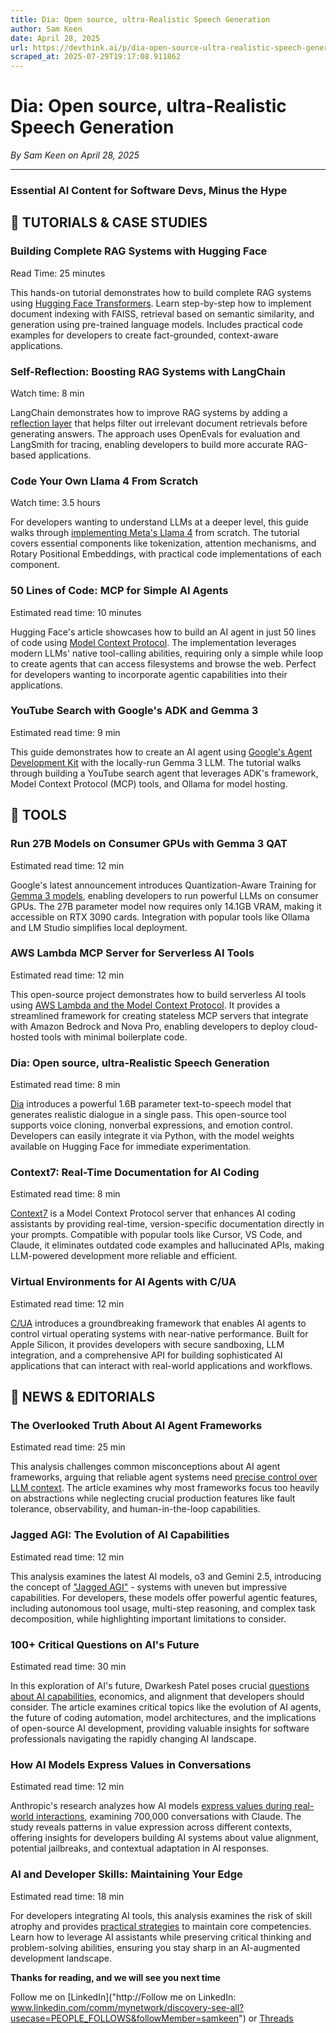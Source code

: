 ```yaml
---
title: Dia: Open source, ultra-Realistic Speech Generation
author: Sam Keen
date: April 28, 2025
url: https://devthink.ai/p/dia-open-source-ultra-realistic-speech-generation
scraped_at: 2025-07-29T19:17:08.911862
---
```


# Dia: Open source, ultra-Realistic Speech Generation

*By Sam Keen on April 28, 2025*

---

### **Essential AI Content for Software Devs,** **Minus the Hype**



## 📖 **TUTORIALS & CASE STUDIES**

### **Building Complete RAG Systems with Hugging Face**

Read Time: 25 minutes



This hands-on tutorial demonstrates how to build complete RAG systems using [Hugging Face Transformers]("https://machinelearningmastery.com/building-rag-systems-with-transformers/"). Learn step-by-step how to implement document indexing with FAISS, retrieval based on semantic similarity, and generation using pre-trained language models. Includes practical code examples for developers to create fact-grounded, context-aware applications.

### **Self-Reflection: Boosting RAG Systems with LangChain**

Watch time: 8 min



LangChain demonstrates how to improve RAG systems by adding a [reflection layer]("https://youtu.be/huEiXXQrlsg?si=B_4qdMAjC3rroqRY&utm_source=devthink.ai&utm_medium=referral&utm_campaign=dia-open-source-ultra-realistic-speech-generation") that helps filter out irrelevant document retrievals before generating answers. The approach uses OpenEvals for evaluation and LangSmith for tracing, enabling developers to build more accurate RAG-based applications.

### **Code Your Own Llama 4 From Scratch**

Watch time: 3.5 hours



For developers wanting to understand LLMs at a deeper level, this guide walks through [implementing Meta's Llama 4]("https://www.freecodecamp.org/news/code-your-own-llama-4-llm-from-scratch/") from scratch. The tutorial covers essential components like tokenization, attention mechanisms, and Rotary Positional Embeddings, with practical code implementations of each component.

### **50 Lines of Code: MCP for Simple AI Agents**

Estimated read time: 10 minutes



Hugging Face's article showcases how to build an AI agent in just 50 lines of code using [Model Context Protocol]("https://huggingface.co/blog/tiny-agents"). The implementation leverages modern LLMs' native tool-calling abilities, requiring only a simple while loop to create agents that can access filesystems and browse the web. Perfect for developers wanting to incorporate agentic capabilities into their applications.

### **YouTube Search with Google's ADK and Gemma 3**

Estimated read time: 9 min



This guide demonstrates how to create an AI agent using [Google's Agent Development Kit]("https://medium.com/google-cloud/building-ai-agents-with-google-adk-gemma-3-and-mcp-tools-28763a8f3c62") with the locally-run Gemma 3 LLM. The tutorial walks through building a YouTube search agent that leverages ADK's framework, Model Context Protocol (MCP) tools, and Ollama for model hosting.

##

## 🧰 **TOOLS**

### **Run 27B Models on Consumer GPUs with Gemma 3 QAT**

Estimated read time: 12 min

Google's latest announcement introduces Quantization-Aware Training for [Gemma 3 models]("https://developers.googleblog.com/en/gemma-3-quantized-aware-trained-state-of-the-art-ai-to-consumer-gpus/"), enabling developers to run powerful LLMs on consumer GPUs. The 27B parameter model now requires only 14.1GB VRAM, making it accessible on RTX 3090 cards. Integration with popular tools like Ollama and LM Studio simplifies local deployment.

### **AWS Lambda MCP Server for Serverless AI Tools**

Estimated read time: 12 min



This open-source project demonstrates how to build serverless AI tools using [AWS Lambda and the Model Context Protocol]("https://github.com/mikegc-aws/Lambda-MCP-Server"). It provides a streamlined framework for creating stateless MCP servers that integrate with Amazon Bedrock and Nova Pro, enabling developers to deploy cloud-hosted tools with minimal boilerplate code.

### **Dia: Open source, ultra-Realistic Speech Generation**

Estimated read time: 8 min



[Dia]("https://github.com/nari-labs/dia") introduces a powerful 1.6B parameter text-to-speech model that generates realistic dialogue in a single pass. This open-source tool supports voice cloning, nonverbal expressions, and emotion control. Developers can easily integrate it via Python, with the model weights available on Hugging Face for immediate experimentation.

### **Context7: Real-Time Documentation for AI Coding**

Estimated read time: 8 min

[Context7]("https://github.com/upstash/context7") is a Model Context Protocol server that enhances AI coding assistants by providing real-time, version-specific documentation directly in your prompts. Compatible with popular tools like Cursor, VS Code, and Claude, it eliminates outdated code examples and hallucinated APIs, making LLM-powered development more reliable and efficient.

### **Virtual Environments for AI Agents with C/UA**

Estimated read time: 12 min



[C/UA]("https://github.com/trycua/cua") introduces a groundbreaking framework that enables AI agents to control virtual operating systems with near-native performance. Built for Apple Silicon, it provides developers with secure sandboxing, LLM integration, and a comprehensive API for building sophisticated AI applications that can interact with real-world applications and workflows.

## 📰 **NEWS & EDITORIALS**

### **The Overlooked Truth About AI Agent Frameworks**

Estimated read time: 25 min

This analysis challenges common misconceptions about AI agent frameworks, arguing that reliable agent systems need [precise control over LLM context]("https://blog.langchain.dev/how-to-think-about-agent-frameworks/"). The article examines why most frameworks focus too heavily on abstractions while neglecting crucial production features like fault tolerance, observability, and human-in-the-loop capabilities.

### **Jagged AGI: The Evolution of AI Capabilities**

Estimated read time: 12 min

This analysis examines the latest AI models, o3 and Gemini 2.5, introducing the concept of ["Jagged AGI"]("https://www.oneusefulthing.org/p/on-jagged-agi-o3-gemini-25-and-everything") - systems with uneven but impressive capabilities. For developers, these models offer powerful agentic features, including autonomous tool usage, multi-step reasoning, and complex task decomposition, while highlighting important limitations to consider.

### **100+ Critical Questions on AI's Future**

Estimated read time: 30 min

In this exploration of AI's future, Dwarkesh Patel poses crucial [questions about AI capabilities]("https://www.dwarkesh.com/p/questions-about-ai"), economics, and alignment that developers should consider. The article examines critical topics like the evolution of AI agents, the future of coding automation, model architectures, and the implications of open-source AI development, providing valuable insights for software professionals navigating the rapidly changing AI landscape.

### **How AI Models Express Values in Conversations**

Estimated read time: 12 min



Anthropic's research analyzes how AI models [express values during real-world interactions]("https://www.anthropic.com/research/values-wild"), examining 700,000 conversations with Claude. The study reveals patterns in value expression across different contexts, offering insights for developers building AI systems about value alignment, potential jailbreaks, and contextual adaptation in AI responses.

### **AI and Developer Skills: Maintaining Your Edge**

Estimated read time: 18 min



For developers integrating AI tools, this analysis examines the risk of skill atrophy and provides [practical strategies]("https://addyo.substack.com/p/avoiding-skill-atrophy-in-the-age") to maintain core competencies. Learn how to leverage AI assistants while preserving critical thinking and problem-solving abilities, ensuring you stay sharp in an AI-augmented development landscape.

**Thanks for reading, and we will see you next time**

Follow me on [LinkedIn]("http://Follow me on LinkedIn: www.linkedin.com/comm/mynetwork/discovery-see-all?usecase=PEOPLE_FOLLOWS&followMember=samkeen") or [Threads](https://www.threads.net/@sam.keen"https://www.threads.net/@sam.keen")

